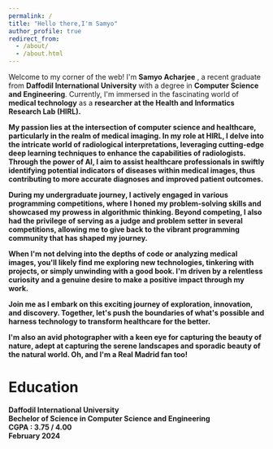 ```yaml
---
permalink: /
title: "Hello there,I'm Samyo"
author_profile: true
redirect_from: 
  - /about/
  - /about.html
---
```


Welcome to my corner of the web! I'm <b>Samyo Acharjee</b> , a recent graduate from <b>Daffodil International University</b> with a degree in <b>Computer Science and Engineering</b>. Currently, I'm immersed in the fascinating world of <b>medical technology</b> as a <b>researcher<b> at the <b>Health and Informatics Research Lab (HIRL)</b>.

My passion lies at the <b>intersection</b> of <b>computer science and healthcare</b>, particularly in the realm of <b>medical imaging</b>. In my role at HIRL, I delve into the intricate world of <b>radiological interpretations</b>, leveraging cutting-edge deep learning techniques to enhance the <b>capabilities of radiologists</b>. Through the power of <b>AI</b>, I aim to <b>assist healthcare professionals in swiftly identifying potential indicators of diseases within medical images</b>, thus contributing to more accurate diagnoses and improved patient outcomes.

During my undergraduate journey, I actively engaged in various <b>programming competitions</b>, where I honed my <b>problem-solving</b> skills and showcased my prowess in algorithmic thinking. Beyond competing, I also had the privilege of serving as a <b>judge and problem setter</b> in several competitions, allowing me to give back to the vibrant <b>programming community</b> that has shaped my journey.

When I'm not delving into the depths of code or analyzing medical images, you'll likely find me exploring new technologies, tinkering with projects, or simply unwinding with a good book. I'm driven by a relentless curiosity and a <b>genuine desire to make a positive impact through my work</b>.

Join me as I embark on this exciting journey of exploration, innovation, and discovery. Together, let's push the boundaries of what's possible and harness technology to <b>transform healthcare for the better</b>.

I'm also an <b>avid photographer</b> with a keen eye for capturing the <b>beauty of nature<b>, adept at capturing the <b>serene landscapes and sporadic beauty of the natural world</b>. Oh, and I'm a <b>Real Madrid</b> fan too!

# Education 

Daffodil International University <br>
Bechelor of Science in Computer Science and Engineering <br>
CGPA : 3.75 / 4.00 <br>
February 2024